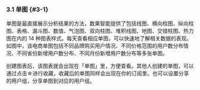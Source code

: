 ### 3.1 单图 {#3-1}

单图是最直接展示分析结果的方法，数果智能提供了包括线图、横向柱图、纵向柱图、表格、漏斗图、数值、气泡图、双向柱图、堆积线图、地图、交错柱图、热力图在内的 14 种图表样式。每天查看相应单图，可以快速地了解相关数据的表现。如图中，该电商单图包括不同品牌购买用户情况、不同价格范围的用户数分布情况、不同省份新增用户数分布、不同月份新增用户数分布等多张单图。

创建图表后，该图表就会出现在「单图」里，方便查看。其他人创建的单图，可以通过点击☆进行收藏，收藏后的单图同样会出现在你的订阅里。也可以设置分享的用户组，分享单图到对应的用户组。
